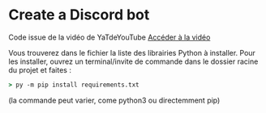 # Create a Discord bot 
Code issue de la vidéo de YaTdeYouTube
[Accéder à la vidéo](https://www.youtube.com/watch?v=4WOGxtVfs18)

Vous trouverez dans le fichier la liste des librairies Python à installer. 
Pour les installer, ouvrez un terminal/invite de commande dans le dossier racine du projet et faites : 
```cmd
> py -m pip install requirements.txt
```
(la commande peut varier, come python3 ou directemment pip)
